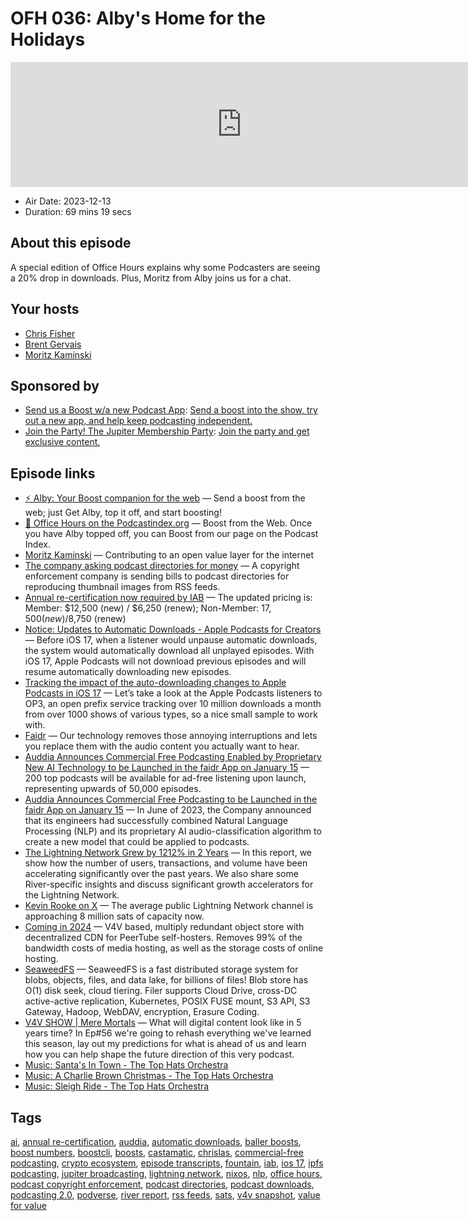 # OFH 036: Alby's Home for the Holidays

<iframe src="https://player.fireside.fm/v2/MkcqFyfv+1fdihyFL?theme=dark" width="740" height="200" frameborder="0" scrolling="no"></iframe>

* Air Date: 2023-12-13
* Duration: 69 mins 19 secs

## About this episode

A special edition of Office Hours explains why some Podcasters are seeing a 20% drop in downloads. Plus, Moritz from Alby joins us for a chat.

## Your hosts
* [Chris Fisher](https://www.officehours.hair/hosts/chrislas)
* [Brent Gervais](https://www.officehours.hair/hosts/brentgervais)
* [Moritz Kaminski](https://www.officehours.hair/guests/moritz)

## Sponsored by

  * [Send us a Boost w/a new Podcast App](http://newpodcastapps.com/): [Send a boost into the show, try out a new app, and help keep podcasting independent. ](http://newpodcastapps.com/)
  * [Join the Party! The Jupiter Membership Party](https://www.jupiter.party/): [Join the party and get exclusive content. ](https://www.jupiter.party/)



## Episode links

  * [⚡ Alby: Your Boost companion for the web](https://getalby.com/ "⚡ Alby: Your Boost companion for the web") — Send a boost from the web; just Get Alby, top it off, and start boosting!
  * [🎉 Office Hours on the Podcastindex.org](https://app.fireside.fm/podcasts/office/episodes/54245c41-ac32-48e6-b6fd-7d4fdf7d702a/links/5af653cc-b869-4872-ae10-c76cba00da0a/edit "🎉 Office Hours on the Podcastindex.org") — Boost from the Web. Once you have Alby topped off, you can Boost from our page on the Podcast Index.
  * [Moritz Kaminski](https://twitter.com/moritzkaminski "Moritz Kaminski") — Contributing to an open value layer for the internet
  * [The company asking podcast directories for money](https://podnews.net/article/copyright-as-denmark-rss "The company asking podcast directories for money") — A copyright enforcement company is sending bills to podcast directories for reproducing thumbnail images from RSS feeds.
  * [Annual re-certification now required by IAB](https://podnews.net/update/iab-annual "Annual re-certification now required by IAB") — The updated pricing is: Member: $12,500 (new) / $​6,250​ (renew); Non-Member: $17,500 (new) /$8,750 (renew)
  * [Notice: Updates to Automatic Downloads - Apple Podcasts for Creators](https://podcasters.apple.com/5349-ios-17-automatic-download-improvements "Notice: Updates to Automatic Downloads - Apple Podcasts for Creators") — Before iOS 17, when a listener would unpause automatic downloads, the system would automatically download all unplayed episodes. With iOS 17, Apple Podcasts will not download previous episodes and will resume automatically downloading new episodes.
  * [Tracking the impact of the auto-downloading changes to Apple Podcasts in iOS 17](https://livewire.io/tracking-apple-podcasts-ios17-changes/ "Tracking the impact of the auto-downloading changes to Apple Podcasts in iOS 17") — Let’s take a look at the Apple Podcasts listeners to OP3, an open prefix service tracking over 10 million downloads a month from over 1000 shows of various types, so a nice small sample to work with.
  * [Faidr](https://faidr.com/ "Faidr") — Our technology removes those annoying interruptions and lets you replace them with the audio content you actually want to hear.
  * [Auddia Announces Commercial Free Podcasting Enabled by Proprietary New AI Technology to be Launched in the faidr App on January 15](https://finance.yahoo.com/news/auddia-announces-commercial-free-podcasting-130000805.html "Auddia Announces Commercial Free Podcasting Enabled by Proprietary New AI Technology to be Launched in the faidr App on January 15") — 200 top podcasts will be available for ad-free listening upon launch, representing upwards of 50,000 episodes.
  * [Auddia Announces Commercial Free Podcasting to be Launched in the faidr App on January 15](https://podnews.net/press-release/commercial-free-auddia "Auddia Announces Commercial Free Podcasting to be Launched in the faidr App on January 15") — In June of 2023, the Company announced that its engineers had successfully combined Natural Language Processing (NLP) and its proprietary AI audio-classification algorithm to create a new model that could be applied to podcasts.
  * [The Lightning Network Grew by 1212% in 2 Years](https://river.com/learn/files/river-lightning-report-2023.pdf "The Lightning Network Grew by 1212% in 2 Years") — In this report, we show how the number of users, transactions, and volume have been accelerating significantly over the past years. We also share some River-specific insights and discuss significant growth accelerators for the Lightning Network.
  * [Kevin Rooke on X](https://twitter.com/kerooke/status/1716820218184618485 "Kevin Rooke on X") — The average public Lightning Network channel is approaching 8 million sats of capacity now.
  * [Coming in 2024](https://podcastindex.social/@errhead/111519185539474196 "Coming in 2024") — V4V based, multiply redundant object store with decentralized CDN for PeerTube self-hosters. Removes 99% of the bandwidth costs of media hosting, as well as the storage costs of online hosting.
  * [SeaweedFS](https://github.com/seaweedfs/seaweedfs "SeaweedFS") — SeaweedFS is a fast distributed storage system for blobs, objects, files, and data lake, for billions of files! Blob store has O(1) disk seek, cloud tiering. Filer supports Cloud Drive, cross-DC active-active replication, Kubernetes, POSIX FUSE mount, S3 API, S3 Gateway, Hadoop, WebDAV, encryption, Erasure Coding.
  * [V4V SHOW | Mere Mortals](https://www.meremortalspodcast.com/value4value/episode/cf9cafb6/a-v4v-vision-of-the-future "V4V SHOW | Mere Mortals") — What will digital content look like in 5 years time? In Ep#56 we're going to rehash everything we've learned this season, lay out my predictions for what is ahead of us and learn how you can help shape the future direction of this very podcast.
  * [Music: Santa's In Town - The Top Hats Orchestra](https://lnbeats.com/album/558a4815-d10e-527a-928a-14dc4509ce6b/aHR0cHM6Ly9kMTJ3a2x5cHAxMTlhai5jbG91ZGZyb250Lm5ldC90cmFjay8yNzM5OGY2Ny05MDI0LTQyMmEtOTZkYi03ZDI1MDc2MTA0MjMubXAz "Music: Santa's In Town - The Top Hats Orchestra")
  * [Music: A Charlie Brown Christmas - The Top Hats Orchestra](https://lnbeats.com/album/558a4815-d10e-527a-928a-14dc4509ce6b/aHR0cHM6Ly9kMTJ3a2x5cHAxMTlhai5jbG91ZGZyb250Lm5ldC90cmFjay85ZmFkNTkwZS0yNmFjLTQ5MDEtYmZiMi05MmNjYzQ5NGZmOGYubXAz "Music: A Charlie Brown Christmas - The Top Hats Orchestra")
  * [Music: Sleigh Ride - The Top Hats Orchestra](https://lnbeats.com/album/558a4815-d10e-527a-928a-14dc4509ce6b/aHR0cHM6Ly9kMTJ3a2x5cHAxMTlhai5jbG91ZGZyb250Lm5ldC90cmFjay9hZWVjNzM1NC1mZDE4LTQ0ZjgtYTFkMS02YzVjZDBhMTkwYjkubXAz "Music: Sleigh Ride - The Top Hats Orchestra")



## Tags

[ai](https://www.officehours.hair/tags/ai), [annual re-certification](https://www.officehours.hair/tags/annual%20re-certification), [auddia](https://www.officehours.hair/tags/auddia), [automatic downloads](https://www.officehours.hair/tags/automatic%20downloads), [baller boosts](https://www.officehours.hair/tags/baller%20boosts), [boost numbers](https://www.officehours.hair/tags/boost%20numbers), [boostcli](https://www.officehours.hair/tags/boostcli), [boosts](https://www.officehours.hair/tags/boosts), [castamatic](https://www.officehours.hair/tags/castamatic), [chrislas](https://www.officehours.hair/tags/chrislas), [commercial-free podcasting](https://www.officehours.hair/tags/commercial-free%20podcasting), [crypto ecosystem](https://www.officehours.hair/tags/crypto%20ecosystem), [episode transcripts](https://www.officehours.hair/tags/episode%20transcripts), [fountain](https://www.officehours.hair/tags/fountain), [iab](https://www.officehours.hair/tags/iab), [ios 17](https://www.officehours.hair/tags/ios%2017), [ipfs podcasting](https://www.officehours.hair/tags/ipfs%20podcasting), [jupiter broadcasting](https://www.officehours.hair/tags/jupiter%20broadcasting), [lightning network](https://www.officehours.hair/tags/lightning%20network), [nixos](https://www.officehours.hair/tags/nixos), [nlp](https://www.officehours.hair/tags/nlp), [office hours](https://www.officehours.hair/tags/office%20hours), [podcast copyright enforcement](https://www.officehours.hair/tags/podcast%20copyright%20enforcement), [podcast directories](https://www.officehours.hair/tags/podcast%20directories), [podcast downloads](https://www.officehours.hair/tags/podcast%20downloads), [podcasting 2.0](https://www.officehours.hair/tags/podcasting%202.0), [podverse](https://www.officehours.hair/tags/podverse), [river report](https://www.officehours.hair/tags/river%20report), [rss feeds](https://www.officehours.hair/tags/rss%20feeds), [sats](https://www.officehours.hair/tags/sats), [v4v snapshot](https://www.officehours.hair/tags/v4v%20snapshot), [value for value](https://www.officehours.hair/tags/value%20for%20value)